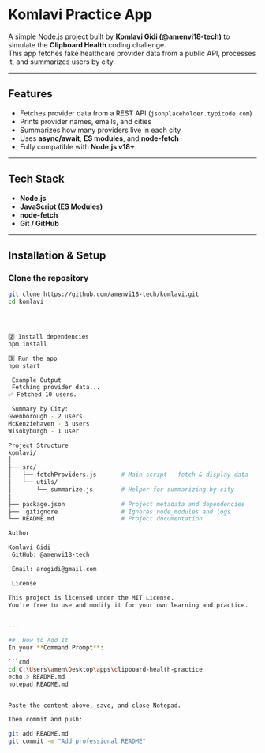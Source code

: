 #  Komlavi Practice App

A simple Node.js project built by **Komlavi Gidi (@amenvi18-tech)** to simulate the **Clipboard Health** coding challenge.  
This app fetches fake healthcare provider data from a public API, processes it, and summarizes users by city.

---

## Features
- Fetches provider data from a REST API (`jsonplaceholder.typicode.com`)
- Prints provider names, emails, and cities
- Summarizes how many providers live in each city
- Uses **async/await**, **ES modules**, and **node-fetch**
- Fully compatible with **Node.js v18+**

---

## Tech Stack
- **Node.js**
- **JavaScript (ES Modules)**
- **node-fetch**
- **Git / GitHub**

---

##  Installation & Setup

###  Clone the repository
```bash
git clone https://github.com/amenvi18-tech/komlavi.git
cd komlavi




2️⃣ Install dependencies
npm install

3️⃣ Run the app
npm start

 Example Output
 Fetching provider data...
✅ Fetched 10 users.

 Summary by City:
Gwenborough - 2 users
McKenziehaven - 3 users
Wisokyburgh - 1 user

Project Structure
komlavi/
│
├── src/
│   ├── fetchProviders.js       # Main script - fetch & display data
│   └── utils/
│       └── summarize.js        # Helper for summarizing by city
│
├── package.json                # Project metadata and dependencies
├── .gitignore                  # Ignores node_modules and logs
└── README.md                   # Project documentation

Author

Komlavi Gidi
 GitHub: @amenvi18-tech

 Email: arogidi@gmail.com

 License

This project is licensed under the MIT License.
You’re free to use and modify it for your own learning and practice.


---

##  How to Add It
In your **Command Prompt**:

```cmd
cd C:\Users\amen\Desktop\apps\clipboard-health-practice
echo.> README.md
notepad README.md


Paste the content above, save, and close Notepad.

Then commit and push:

git add README.md
git commit -m "Add professional README"
